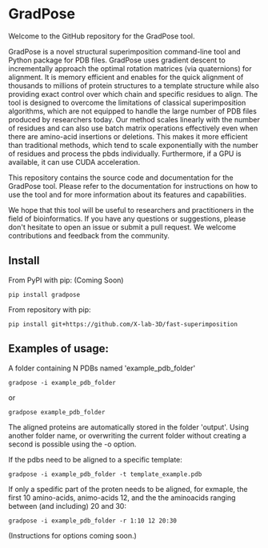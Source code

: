 # GradPose

Welcome to the GitHub repository for the GradPose tool.

GradPose is a novel structural superimposition command-line tool and Python package for PDB files. GradPose uses gradient descent to incrementally approach the optimal rotation matrices (via quaternions) for alignment.  It is memory efficient and enables for the quick alignment of thousands to millions of protein structures to a template structure while also providing exact control over which chain and specific residues to align. The tool is designed to overcome the limitations of classical superimposition algorithms, which are not equipped to handle the large number of PDB files produced by researchers today. Our method scales linearly with the number of residues and can also use batch matrix operations effectively even when there are amino-acid insertions or deletions. This makes it more efficient than traditional methods, which tend to scale exponentially with the number of residues and process the pbds individually. Furthermore, if a GPU is available, it can use CUDA acceleration.

This repository contains the source code and documentation for the GradPose tool. Please refer to the documentation for instructions on how to use the tool and for more information about its features and capabilities.

We hope that this tool will be useful to researchers and practitioners in the field of bioinformatics. If you have any questions or suggestions, please don't hesitate to open an issue or submit a pull request. We welcome contributions and feedback from the community.

## Install

From PyPI with pip: (Coming Soon)
    
```
pip install gradpose
```

From repository with pip:
    
```
pip install git+https://github.com/X-lab-3D/fast-superimposition
```

## Examples of usage:

A folder containing N PDBs named 'example_pdb_folder'

```
gradpose -i example_pdb_folder
```
or
```
gradpose example_pdb_folder
```
The aligned proteins are automatically stored in the folder 'output'. Using another folder name, or overwriting the current folder without creating a second is possible using the -o option. 


If the pdbs need to be aligned to a specific template:
```
gradpose -i example_pdb_folder -t template_example.pdb
```

If only a spedific part of the proten needs to be aligned, for exmaple, the first 10 amino-acids, animo-acids 12, and the the aminoacids ranging between (and including) 20 and 30:

```
gradpose -i example_pdb_folder -r 1:10 12 20:30
```

(Instructions for options coming soon.)